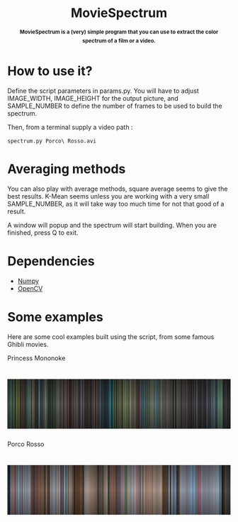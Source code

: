 <h1 align="center">
    MovieSpectrum
</h1>
<p align="center">
<sup>
<b>MovieSpectrum is a (very) simple program that you can use to extract the color spectrum of a film or a video.</b>
</sup>
</p>

# How to use it?
Define the script parameters in params.py.
You will have to adjust IMAGE_WIDTH, IMAGE_HEIGHT for the output picture, and SAMPLE_NUMBER to define the number of frames to be used to build the spectrum.

Then, from a terminal supply a video path :

    spectrum.py Porco\ Rosso.avi

# Averaging methods
You can also play with average methods, square average seems to give the best results.
K-Mean seems unless you are working with a very small SAMPLE_NUMBER, as it will take way too much time for not that good of a result.

A window will popup and the spectrum will start building. When you are finished, press Q to exit.

# Dependencies
* <a href="https://github.com/numpy/numpy">Numpy</a>
* <a href="https://github.com/opencv/opencv">OpenCV</a>

# Some examples
Here are some cool examples built using the script, from some famous Ghibli movies.

Princess Mononoke

<h1 align="center">
    <img src="examples/mononoke.png">
</h1>

Porco Rosso

<h1 align="center">
    <img src="examples/porco_rosso.png">
</h1>
